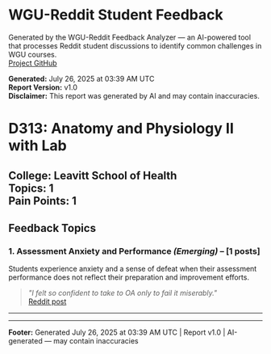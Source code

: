 # WGU-Reddit Student Feedback

Generated by the WGU-Reddit Feedback Analyzer — an AI-powered tool that processes Reddit student discussions to identify common challenges in WGU courses.  
[Project GitHub](https://wgudataninja.github.io/wgu-reddit-monitoring-pipeline/)

**Generated:** July 26, 2025 at 03:39 AM UTC  
**Report Version:** v1.0  
**Disclaimer:** This report was generated by AI and may contain inaccuracies.  
# D313: Anatomy and Physiology II with Lab
**College:** Leavitt School of Health  
**Topics:** 1  
**Pain Points:** 1  
---
## Feedback Topics
### 1. Assessment Anxiety and Performance _(Emerging)_ – [1 posts]
Students experience anxiety and a sense of defeat when their assessment performance does not reflect their preparation and improvement efforts.  
> _"I felt so confident to take to OA only to fail it miserably."_  
> [Reddit post](https://reddit.com/comments/1kcvako)  
---
---
**Footer:** Generated July 26, 2025 at 03:39 AM UTC | Report v1.0 | AI-generated — may contain inaccuracies  